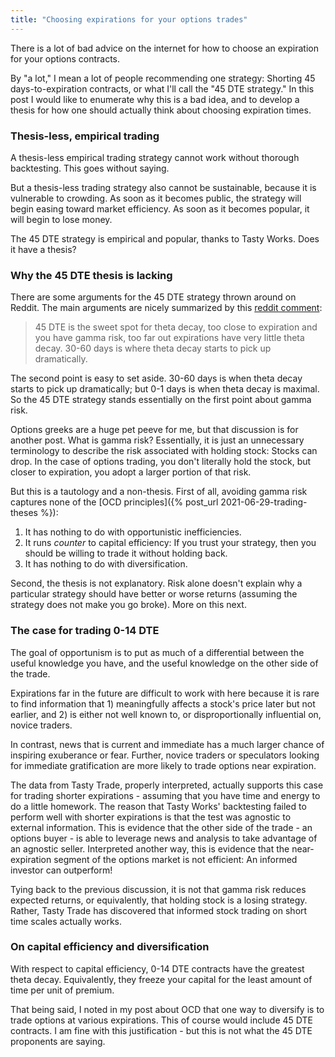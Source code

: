 ```yaml
---
title: "Choosing expirations for your options trades"
---
```


There is a lot of bad advice on the internet for how to choose an expiration for your options contracts.

By "a lot," I mean a lot of people recommending one strategy: Shorting 45 days-to-expiration contracts, or what I'll call the "45 DTE strategy." In this post I would like to enumerate why this is a bad idea, and to develop a thesis for how one should actually think about choosing expiration times.



### Thesis-less, empirical trading

A thesis-less empirical trading strategy cannot work without thorough backtesting. This goes without saying.

But a thesis-less trading strategy also cannot be sustainable, because it is vulnerable to crowding. As soon as it becomes public, the strategy will begin easing toward market efficiency. As soon as it becomes popular, it will begin to lose money.

The 45 DTE strategy is empirical and popular, thanks to Tasty Works. Does it have a thesis?

### Why the 45 DTE thesis is lacking

There are some arguments for the 45 DTE strategy thrown around on Reddit. The main arguments are nicely summarized by this [reddit comment](https://www.reddit.com/r/thetagang/comments/h9ym51/why_45_dte_why_do_you_take_profits_why_do_you/):

> 45 DTE is the sweet spot for theta decay, too close to expiration and you have gamma risk, too far out expirations have very little theta decay. 30-60 days is where theta decay starts to pick up dramatically.

The second point is easy to set aside. 30-60 days is when theta decay starts to pick up dramatically; but 0-1 days is when theta decay is maximal. So the 45 DTE strategy stands essentially on the first point about gamma risk.

Options greeks are a huge pet peeve for me, but that discussion is for another post. What is gamma risk? Essentially, it is just an unnecessary terminology to describe the risk associated with holding stock: Stocks can drop. In the case of options trading, you don't literally hold the stock, but closer to expiration, you adopt a larger portion of that risk.

But this is a tautology and a non-thesis. First of all, avoiding gamma risk captures none of the [OCD principles]({% post_url 2021-06-29-trading-theses %}):

1. It has nothing to do with opportunistic inefficiencies. 
2. It runs _counter_ to capital efficiency: If you trust your strategy, then you should be willing to trade it without holding back.
3. It has nothing to do with diversification.

Second, the thesis is not explanatory. Risk alone doesn't explain why a particular strategy should have better or worse returns (assuming the strategy does not make you go broke). More on this next.

### The case for trading 0-14 DTE

The goal of opportunism is to put as much of a differential between the useful knowledge you have, and the useful knowledge on the other side of the trade.

Expirations far in the future are difficult to work with here because it is rare to find information that 1) meaningfully affects a stock's price later but not earlier, and 2) is either not well known to, or disproportionally influential on, novice traders. 

In contrast, news that is current and immediate has a much larger chance of inspiring exuberance or fear. Further, novice traders or speculators looking for immediate gratification are more likely to trade options near expiration.

The data from Tasty Trade, properly interpreted, actually supports this case for trading shorter expirations - assuming that you have time and energy to do a little homework. The reason that Tasty Works' backtesting failed to perform well with shorter expirations is that the test was agnostic to external information. This is evidence that the other side of the trade - an options buyer - is able to leverage news and analysis to take advantage of an agnostic seller. Interpreted another way, this is evidence that the near-expiration segment of the options market is not efficient: An informed investor can outperform!

Tying back to the previous discussion, it is not that gamma risk reduces expected returns, or equivalently, that holding stock is a losing strategy. Rather, Tasty Trade has discovered that informed stock trading on short time scales actually works.


### On capital efficiency and diversification

With respect to capital efficiency, 0-14 DTE contracts have the greatest theta decay. Equivalently, they freeze your capital for the least amount of time per unit of premium.

That being said, I noted in my post about OCD that one way to diversify is to trade options at various expirations. This of course would include 45 DTE contracts. I am fine with this justification - but this is not what the 45 DTE proponents are saying.
